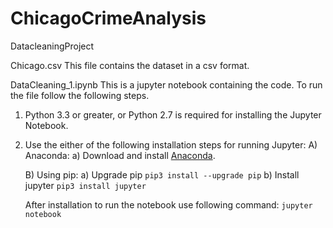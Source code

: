 # ChicagoCrimeAnalysis
DatacleaningProject

Chicago.csv
This file contains the dataset in a csv format. 

DataCleaning_1.ipynb
This is a jupyter notebook containing the code. To run the file follow the following steps.

1) Python 3.3 or greater, or Python 2.7 is required for installing the Jupyter Notebook.
3) Use the either of the following installation steps for running Jupyter:
   A) Anaconda:
        a) Download and install [Anaconda](https://www.anaconda.com/products/individual).
     
   B) Using pip:
        a) Upgrade pip
        ```pip3 install --upgrade pip```
        b) Install jupyter
        ```pip3 install jupyter```
   
   After installation to run the notebook use following command:
        ``` jupyter notebook ```
 
